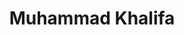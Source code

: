 ---
layout: page
title: Muhammad Khalifa
description: UMich
img: assets/img/students/muhammad.jpeg
redirect: https://mukhal.github.io/
importance: 10
category: "Student Collaborators"
---